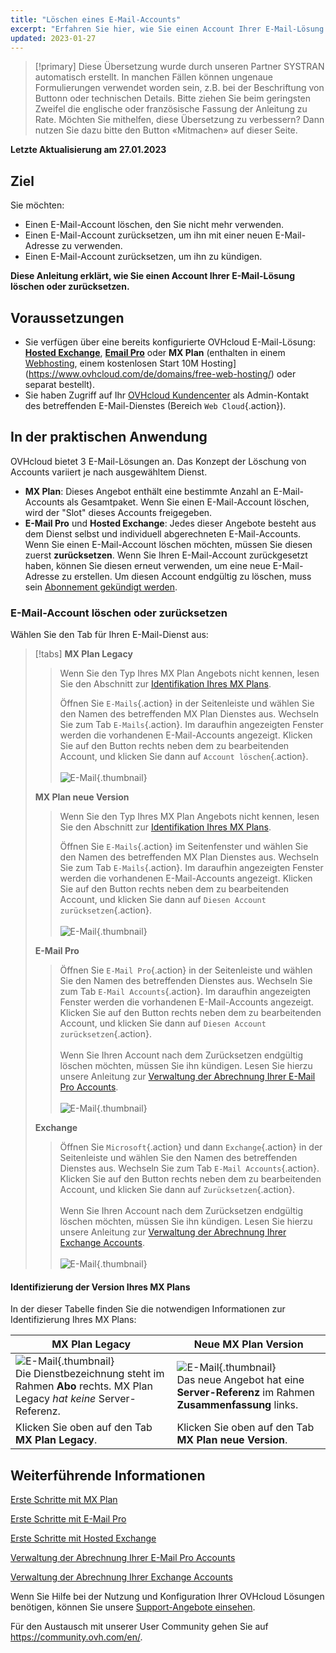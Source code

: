 ```yaml
---
title: "Löschen eines E-Mail-Accounts"
excerpt: "Erfahren Sie hier, wie Sie einen Account Ihrer E-Mail-Lösung löschen oder zurücksetzen"
updated: 2023-01-27
---
```


> [!primary]
> Diese Übersetzung wurde durch unseren Partner SYSTRAN automatisch erstellt. In manchen Fällen können ungenaue Formulierungen verwendet worden sein, z.B. bei der Beschriftung von Buttonn oder technischen Details. Bitte ziehen Sie beim geringsten Zweifel die englische oder französische Fassung der Anleitung zu Rate. Möchten Sie mithelfen, diese Übersetzung zu verbessern? Dann nutzen Sie dazu bitte den Button «Mitmachen» auf dieser Seite.
>

**Letzte Aktualisierung am 27.01.2023**

## Ziel

Sie möchten:

- Einen E-Mail-Account löschen, den Sie nicht mehr verwenden.
- Einen E-Mail-Account zurücksetzen, um ihn mit einer neuen E-Mail-Adresse zu verwenden.
- Einen E-Mail-Account zurücksetzen, um ihn zu kündigen.

**Diese Anleitung erklärt, wie Sie einen Account Ihrer E-Mail-Lösung löschen oder zurücksetzen.**

## Voraussetzungen

- Sie verfügen über eine bereits konfigurierte OVHcloud E-Mail-Lösung: [**Hosted Exchange**](https://www.ovhcloud.com/de/emails/hosted-exchange/), [**Email Pro**](https://www.ovhcloud.com/de/emails/email-pro/) oder **MX Plan** (enthalten in einem [Webhosting](https://www.ovhcloud.com/de/web-hosting/), einem kostenlosen Start 10M Hosting](https://www.ovhcloud.com/de/domains/free-web-hosting/) oder separat bestellt).
- Sie haben Zugriff auf Ihr [OVHcloud Kundencenter](https://www.ovh.com/auth/?action=gotomanager&from=https://www.ovh.de/&ovhSubsidiary=de) als Admin-Kontakt des betreffenden E-Mail-Dienstes (Bereich `Web Cloud`{.action}).

## In der praktischen Anwendung <a name="instructions"></a>

OVHcloud bietet 3 E-Mail-Lösungen an. Das Konzept der Löschung von Accounts variiert je nach ausgewähltem Dienst.

- **MX Plan**: Dieses Angebot enthält eine bestimmte Anzahl an E-Mail-Accounts als Gesamtpaket. Wenn Sie einen E-Mail-Account löschen, wird der "Slot" dieses Accounts freigegeben.
- **E-Mail Pro** und **Hosted Exchange**: Jedes dieser Angebote besteht aus dem Dienst selbst und individuell abgerechneten E-Mail-Accounts. Wenn Sie einen E-Mail-Account löschen möchten, müssen Sie diesen zuerst **zurücksetzen**. Wenn Sie Ihren E-Mail-Account zurückgesetzt haben, können Sie diesen erneut verwenden, um eine neue E-Mail-Adresse zu erstellen. Um diesen Account endgültig zu löschen, muss sein [Abonnement gekündigt werden](/pages/web/microsoft-collaborative-solutions/manage_billing_exchange#accounts-entfernen).

### E-Mail-Account löschen oder zurücksetzen

Wählen Sie den Tab für Ihren E-Mail-Dienst aus:

> [!tabs]
> **MX Plan Legacy**
>>
>> Wenn Sie den Typ Ihres MX Plan Angebots nicht kennen, lesen Sie den Abschnitt zur [Identifikation Ihres MX Plans](#whichmxplan).<br>
>>
>> Öffnen Sie `E-Mails`{.action} in der Seitenleiste und wählen Sie den Namen des betreffenden MX Plan Dienstes aus. Wechseln Sie zum Tab `E-Mails`{.action}. Im daraufhin angezeigten Fenster werden die vorhandenen E-Mail-Accounts angezeigt. Klicken Sie auf den <i class="icons-ellipsis icons-border-rounded icons-masterbrand-blue"></i> Button rechts neben dem zu bearbeitenden Account, und klicken Sie dann auf `Account löschen`{.action}.<br><br>
>>![E-Mail](images/email-mxplan-legacy-reset.png){.thumbnail}<br>
>>
> **MX Plan neue Version**
>>
>> Wenn Sie den Typ Ihres MX Plan Angebots nicht kennen, lesen Sie den Abschnitt zur [Identifikation Ihres MX Plans](#whichmxplan).<br>
>>
>> Öffnen Sie `E-Mails`{.action} im Seitenfenster und wählen Sie den Namen des betreffenden MX Plan Dienstes aus. Wechseln Sie zum Tab `E-Mails`{.action}. Im daraufhin angezeigten Fenster werden die vorhandenen E-Mail-Accounts angezeigt. Klicken Sie auf den <i class="icons-ellipsis icons-border-rounded icons-masterbrand-blue"></i> Button rechts neben dem zu bearbeitenden Account, und klicken Sie dann auf `Diesen Account zurücksetzen`{.action}.<br><br>
>>![E-Mail](images/email-mxplan-new-reset.png){.thumbnail}<br>
>>
> **E-Mail Pro**
>>
>> Öffnen Sie `E-Mail Pro`{.action} in der Seitenleiste und wählen Sie den Namen des betreffenden Dienstes aus. Wechseln Sie zum Tab `E-Mail Accounts`{.action}. Im daraufhin angezeigten Fenster werden die vorhandenen E-Mail-Accounts angezeigt. Klicken Sie auf den <i class="icons-ellipsis icons-border-rounded icons-masterbrand-blue"></i> Button rechts neben dem zu bearbeitenden Account, und klicken Sie dann auf `Diesen Account zurücksetzen`{.action}.<br><br>
>> Wenn Sie Ihren Account nach dem Zurücksetzen endgültig löschen möchten, müssen Sie ihn kündigen. Lesen Sie hierzu unsere Anleitung zur [Verwaltung der Abrechnung Ihrer E-Mail Pro Accounts](/pages/web/emails-pro/manage_billing_emailpro).<br><br>
>>![E-Mail](images/emailpro-reset.png){.thumbnail}<br>
>>
> **Exchange**
>>
>> Öffnen Sie `Microsoft`{.action} und dann `Exchange`{.action} in der Seitenleiste und wählen Sie den Namen des betreffenden Dienstes aus. Wechseln Sie zum Tab `E-Mail Accounts`{.action}. Klicken Sie auf den <i class="icons-ellipsis icons-border-rounded icons-masterbrand-blue"></i> Button rechts neben dem zu bearbeitenden Account, und klicken Sie dann auf `Zurücksetzen`{.action}.<br><br>
>> Wenn Sie Ihren Account nach dem Zurücksetzen endgültig löschen möchten, müssen Sie ihn kündigen. Lesen Sie hierzu unsere Anleitung zur [Verwaltung der Abrechnung Ihrer Exchange Accounts](/pages/web/microsoft-collaborative-solutions/manage_billing_exchange).<br><br>
>>![E-Mail](images/exchange-reset.png){.thumbnail}<br>
>>

#### Identifizierung der Version Ihres MX Plans <a name="whichmxplan"></a>

In der dieser Tabelle finden Sie die notwendigen Informationen zur Identifizierung Ihres MX Plans:

|MX Plan Legacy|Neue MX Plan Version|
|---|---|
|![E-Mail](images/mxplan-starter-legacy-step1.png){.thumbnail}<br>Die Dienstbezeichnung steht im Rahmen **Abo** rechts. MX Plan Legacy *hat keine* Server-Referenz.|![E-Mail](images/mxplan-starter-new-step1.png){.thumbnail}<br>Das neue Angebot hat eine **Server-Referenz** im Rahmen **Zusammenfassung** links.|
|Klicken Sie oben auf den Tab **MX Plan Legacy**.|Klicken Sie oben auf den Tab **MX Plan neue Version**.|

## Weiterführende Informationen

[Erste Schritte mit MX Plan](/pages/web/emails/email_generalities)

[Erste Schritte mit E-Mail Pro](/pages/web/emails-pro/first_config)

[Erste Schritte mit Hosted Exchange](/pages/web/microsoft-collaborative-solutions/exchange_starting_hosted)

[Verwaltung der Abrechnung Ihrer E-Mail Pro Accounts](/pages/web/emails-pro/manage_billing_emailpro)

[Verwaltung der Abrechnung Ihrer Exchange Accounts](/pages/web/microsoft-collaborative-solutions/manage_billing_exchange)

Wenn Sie Hilfe bei der Nutzung und Konfiguration Ihrer OVHcloud Lösungen benötigen, können Sie unsere [Support-Angebote einsehen](https://www.ovhcloud.com/de/support-levels/).

Für den Austausch mit unserer User Community gehen Sie auf <https://community.ovh.com/en/>.
